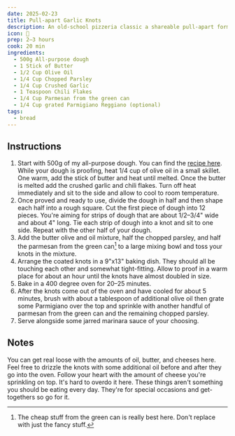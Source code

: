 ```yaml
---
date: 2025-02-23
title: Pull-apart Garlic Knots
description: An old-school pizzeria classic a shareable pull-apart format
icon: 🧄
prep: 2–3 hours
cook: 20 min
ingredients:
  - 500g All-purpose dough
  - 1 Stick of Butter
  - 1/2 Cup Olive Oil
  - 1/4 Cup Chopped Parsley
  - 1/4 Cup Crushed Garlic
  - 1 Teaspoon Chili Flakes
  - 1/4 Cup Parmesan from the green can
  - 1/4 Cup grated Parmigiano Reggiano (optional)
tags:
  - bread
---
```

## Instructions

1. Start with 500g of my all-purpose dough. You can find the [recipe here](/recipes/multi-purpose-bread-dough/). While your dough is proofing, heat 1/4 cup of olive oil in a small skillet. One warm, add the stick of butter and heat until melted. Once the butter is melted add the crushed garlic and chili flakes. Turn off heat immediately and sit to the side and allow to cool to room temperature.
1. Once proved and ready to use, divide the dough in half and then shape each half into a rough square. Cut the first piece of dough into 12 pieces. You're aiming for strips of dough that are about 1/2–3/4" wide and about 4" long. Tie each strip of dough into a knot and sit to one side. Repeat with the other half of your dough.
1. Add the butter olive and oil mixture, half the chopped parsley, and half the parmesan from the green can[^1] to a large mixing bowl and toss your knots in the mixture.
1. Arrange the coated knots in a 9"x13" baking dish. They should all be touching each other and somewhat tight-fitting. Allow to proof in a warm place for about an hour until the knots have almost doubled in size.
1. Bake in a 400 degree oven for 20–25 minutes.
1. After the knots come out of the oven and have cooled for about 5 minutes, brush with about a tablespoon of additional olive oil then grate some Parmigiano over the top and sprinkle with another handful of parmesan from the green can and the remaining chopped parsley.
1. Serve alongside some jarred marinara sauce of your choosing.

## Notes

You can get real loose with the amounts of oil, butter, and cheeses here. Feel free to drizzle the knots with some additional oil before and after they go into the oven. Follow your heart with the amount of cheese you're sprinkling on top. It's hard to overdo it here. These things aren't something you should be eating every day. They're for special occasions and get-togethers so go for it.

[^1]: The cheap stuff from the green can is really best here. Don't replace with just the fancy stuff.